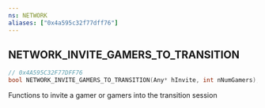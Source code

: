 ```yaml
---
ns: NETWORK
aliases: ["0x4a595c32f77dff76"]
---
```

## NETWORK_INVITE_GAMERS_TO_TRANSITION

```c
// 0x4A595C32F77DFF76
bool NETWORK_INVITE_GAMERS_TO_TRANSITION(Any* hInvite, int nNumGamers);
```

Functions to invite a gamer or gamers into the transition session

